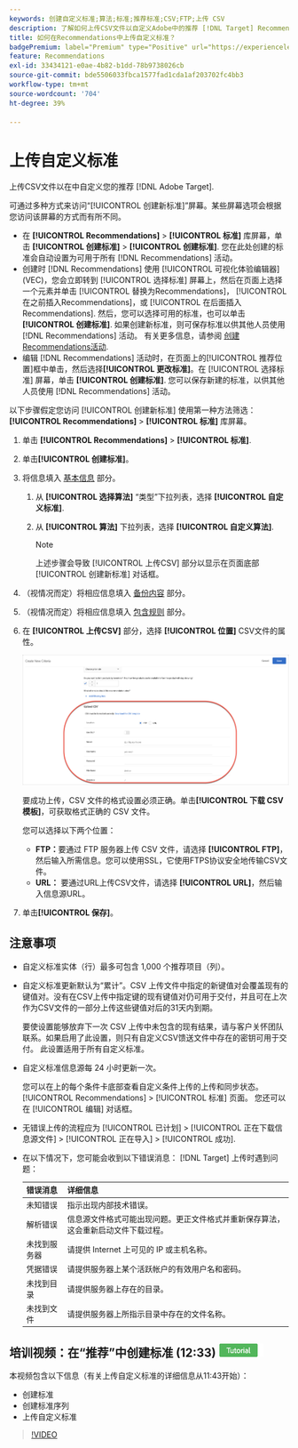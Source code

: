```yaml
---
keywords: 创建自定义标准;算法;标准;推荐标准;CSV;FTP;上传 CSV
description: 了解如何上传CSV文件以自定义Adobe中的推荐 [!DNL Target] Recommendations。
title: 如何在Recommendations中上传自定义标准？
badgePremium: label="Premium" type="Positive" url="https://experienceleague.adobe.com/docs/target/using/introduction/intro.html?lang=en#premium newtab=true" tooltip="See what's included in Target Premium."
feature: Recommendations
exl-id: 33434121-e0ae-4b82-b1dd-78b9738026cb
source-git-commit: bde5506033fbca1577fad1cda1af203702fc4bb3
workflow-type: tm+mt
source-wordcount: '704'
ht-degree: 39%

---
```


# 上传自定义标准

上传CSV文件以在中自定义您的推荐 [!DNL Adobe Target].

可通过多种方式来访问“[!UICONTROL 创建新标准]”屏幕。某些屏幕选项会根据您访问该屏幕的方式而有所不同。

* 在 **[!UICONTROL Recommendations]** > **[!UICONTROL 标准]** 库屏幕，单击 **[!UICONTROL 创建标准]** > **[!UICONTROL 创建标准]**. 您在此处创建的标准会自动设置为可用于所有 [!DNL Recommendations] 活动。
* 创建时 [!DNL Recommendations] 使用 [!UICONTROL 可视化体验编辑器] (VEC)，您会立即转到 [!UICONTROL 选择标准] 屏幕上，然后在页面上选择一个元素并单击 [!UICONTROL 替换为Recommendations]， [!UICONTROL 在之前插入Recommendations]，或 [!UICONTROL 在后面插入Recommendations]. 然后，您可以选择可用的标准，也可以单击 **[!UICONTROL 创建标准]**. 如果创建新标准，则可保存标准以供其他人员使用 [!DNL Recommendations] 活动。 有关更多信息，请参阅 [创建Recommendations活动](/help/main/c-recommendations/t-create-recs-activity/create-recs-activity.md).
* 编辑 [!DNL Recommendations] 活动时，在页面上的[!UICONTROL 推荐位置]框中单击，然后选择&#x200B;**[!UICONTROL 更改标准]**。在 [!UICONTROL 选择标准] 屏幕，单击 **[!UICONTROL 创建标准]**. 您可以保存新建的标准，以供其他人员使用 [!DNL Recommendations] 活动。

以下步骤假定您访问 [!UICONTROL 创建新标准] 使用第一种方法筛选： **[!UICONTROL Recommendations]** > **[!UICONTROL 标准]** 库屏幕。

1. 单击 **[!UICONTROL Recommendations]** > **[!UICONTROL 标准]**.

1. 单击&#x200B;**[!UICONTROL 创建标准]**。

1. 将信息填入 [基本信息](/help/main/c-recommendations/c-algorithms/create-new-algorithm.md#info) 部分。

   1. 从 **[!UICONTROL 选择算法]** “类型”下拉列表，选择 **[!UICONTROL 自定义标准]**.

   1. 从 **[!UICONTROL 算法]** 下拉列表，选择 **[!UICONTROL 自定义算法]**.

      >[!NOTE]
      >
      >上述步骤会导致 [!UICONTROL 上传CSV] 部分以显示在页面底部 [!UICONTROL 创建新标准] 对话框。

1. （视情况而定）将相应信息填入 [备份内容](/help/main/c-recommendations/c-algorithms/create-new-algorithm.md#content) 部分。

1. （视情况而定）将相应信息填入 [包含规则](/help/main/c-recommendations/c-algorithms/create-new-algorithm.md#inclusion) 部分。

1. 在 **[!UICONTROL 上传CSV]** 部分，选择 **[!UICONTROL 位置]** CSV文件的属性。

   ![上传CSV部分](assets/upload-csv.png)

   要成功上传，CSV 文件的格式设置必须正确。单击&#x200B;**[!UICONTROL 下载 CSV 模板]**，可获取格式正确的 CSV 文件。

   您可以选择以下两个位置：

   * **FTP：**&#x200B;要通过 FTP 服务器上传 CSV 文件，请选择 **[!UICONTROL FTP]**，然后输入所需信息。您可以使用SSL，它使用FTPS协议安全地传输CSV文件。
   * **URL：** 要通过URL上传CSV文件，请选择 **[!UICONTROL URL]**，然后输入信息源URL。

1. 单击&#x200B;**[!UICONTROL 保存]**。

## 注意事项

* 自定义标准实体（行）最多可包含 1,000 个推荐项目（列）。

* 自定义标准更新默认为“累计”。CSV 上传文件中指定的新键值对会覆盖现有的键值对。没有在CSV上传中指定键的现有键值对仍可用于交付，并且可在上次作为CSV文件的一部分上传这些键值对后的31天内到期。

   要使设置能够放弃下一次 CSV 上传中未包含的现有结果，请与客户关怀团队联系。如果启用了此设置，则只有自定义CSV馈送文件中存在的密钥可用于交付。 此设置适用于所有自定义标准。

* 自定义标准信息源每 24 小时更新一次。

   您可以在上的每个条件卡底部查看自定义条件上传的上传和同步状态。 [!UICONTROL Recommendations] > [!UICONTROL 标准] 页面。 您还可以在 [!UICONTROL 编辑] 对话框。

* 无错误上传的流程应为 [!UICONTROL 已计划] > [!UICONTROL 正在下载信息源文件] > [!UICONTROL 正在导入] > [!UICONTROL 成功].

* 在以下情况下，您可能会收到以下错误消息： [!DNL Target] 上传时遇到问题：

   | 错误消息 | 详细信息 |
   |--- |--- |
   | 未知错误 | 指示出现内部技术错误。 |
   | 解析错误 | 信息源文件格式可能出现问题。更正文件格式并重新保存算法，这会重新启动文件下载过程。 |
   | 未找到服务器 | 请提供 Internet 上可见的 IP 或主机名称。 |
   | 凭据错误 | 请提供服务器上某个活跃帐户的有效用户名和密码。 |
   | 未找到目录 | 请提供服务器上存在的目录。 |
   | 未找到文件 | 请提供服务器上所指示目录中存在的文件名称。 |

## 培训视频：在“推荐”中创建标准 (12:33) ![教程徽章](/help/main/assets/tutorial.png)

本视频包含以下信息（有关上传自定义标准的详细信息从11:43开始）：

* 创建标准
* 创建标准序列
* 上传自定义标准

>[!VIDEO](https://video.tv.adobe.com/v/27694?quality=12)
